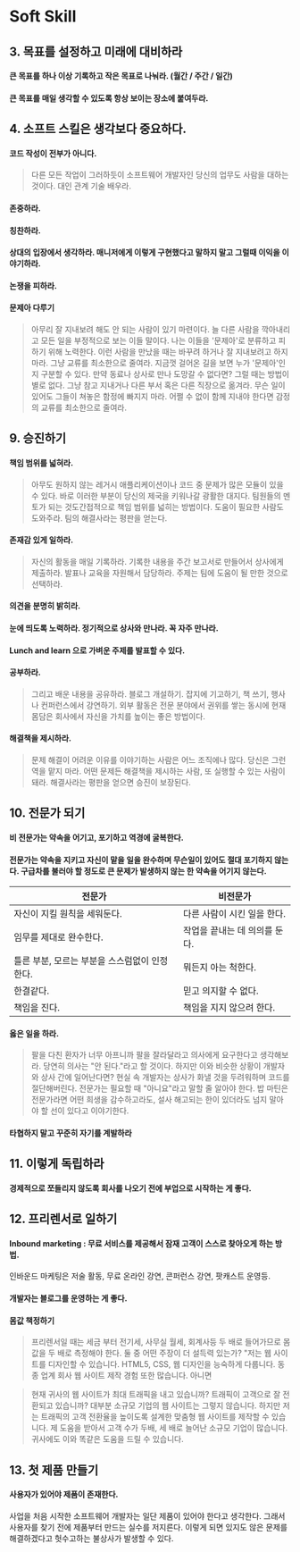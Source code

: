 # Soft Skill
[](https://miro.medium.com/max/800/0*fjVqfkc6dgsF-gL8.jpg)

## 3. 목표를 설정하고 미래에 대비하라
#### 큰 목표를 하나 이상 기록하고 작은 목표로 나눠라. (월간 / 주간 / 일간)
#### 큰 목표를 매일 생각할 수 있도록 항상 보이는 장소에 붙여두라.

## 4. 소프트 스킬은 생각보다 중요하다.
#### 코드 작성이 전부가 아니다. 
> 다른 모든 작업이 그러하듯이 소프트웨어 개발자인 당신의 업무도 사람을 대하는 것이다. 대인 관계 기술 배우라.
#### 존중하라.
#### 칭찬하라.
#### 상대의 입장에서 생각하라. 매니저에게 이렇게 구현했다고 말하지 말고 그럴때 이익을 이야기하라.
#### 논쟁을 피하라.
#### 문제아 다루기

> 아무리 잘 지내보려 해도 안 되는 사람이 있기 마련이다. 늘 다른 사람을 깍아내리고 모든 일을 부정적으로 보는 이들 말이다. 나는 이들을 '문제아'로 분류하고 피하기 위해 노력한다.
이런 사람을 만났을 때는 바꾸려 하거나 잘 지내보려고 하지 마라. 그냥 교류를 최소한으로 줄여라. 지금껏 걸어온 길을 보면 누가 '문제아'인지 구분할 수 있다. 만약 동료나 상사로 만나 도망갈 수 없다면? 그럴 때는 방법이 별로 없다. 그냥 참고 지내거나 다른 부서 혹은 다른 직장으로 옮겨라. 무슨 일이 있어도 그들이 쳐놓은 함정에 빠지지 마라. 어쩔 수 없이 함께 지내야 한다면 감정의 교류를 최소한으로 줄여라.

## 9. 승진하기
#### 책임 범위를 넓혀라.
> 아무도 원하지 않는 레거시 애플리케이션이나 코드 중 문제가 많은 모듈이 있을 수 있다. 바로 이러한 부분이 당신의 제국을 키워나갈 광활한 대지다.
팀원들의 멘토가 되는 것도간접적으로 책임 범위를 넓히는 방법이다. 도움이 필요한 사람도 도와주라. 팀의 해결사라는 평판을 얻는다.
#### 존재감 있게 일하라.
> 자신의 활동을 매일 기록하라. 기록한 내용을 주간 보고서로 만들어서 상사에게 제출하라.
발표나 교육을 자원해서 담당하라. 주제는 팀에 도움이 될 만한 것으로 선택하라.
#### 의견을 분명히 밝히라.
#### 눈에 띄도록 노력하라. 정기적으로 상사와 만나라. 꼭 자주 만나라.
#### Lunch and learn 으로 가벼운 주제를 발표할 수 있다.
#### 공부하라.
>그리고 배운 내용을 공유하라. 블로그 개설하기. 잡지에 기고하기, 책 쓰기, 행사나 컨퍼런스에서 강연하기. 외부 활동은 전문 분야에서 권위를 쌓는 동시에 현재 몸담은 회사에서 자신을 가치를 높이는 좋은 방법이다. 
####  해결책을 제시하라.
> 문제 해결이 어려운 이유를 이야기하는 사람은 어느 조직에나 많다. 당신은 그런 역을 맡지 마라. 어떤 문제든 해결책을 제시하는 사람, 또 실행할 수 있는 사람이 돼라. 해결사라는 평판을 얻으면 승진이 보장된다.

## 10. 전문가 되기
#### 비 전문가는 약속을 어기고, 포기하고 역경에 굴복한다. 

#### 전문가는 약속을 지키고 자신이 맡을 일을 완수하며 무슨일이 있어도 절대 포기하지 않는다. 구급차를 불러야 할 정도로 큰 문제가 발생하지 않는 한 약속을 어기지 않는다.

  전문가 | 비전문가
  ------|------
  자신이 지킬 원칙을 세워둔다. | 다른 사람이 시킨 일을 한다.
  임무를 제대로 완수한다. | 작업을 끝내는 데 의의를 둔다.
  틀른 부분, 모르는 부분을 스스럼없이 인정한다. | 뭐든지 아는 척한다.
  한결같다. | 믿고 의지할 수 없다.
  책임을 진다. | 책임을 지지 않으려 한다.

#### 옳은 일을 하라.
> 팔을 다친 환자가 너무 아프니까 팔을 잘라달라고 의사에게 요구한다고 생각해보라. 당연히 의사는 "안 된다."라고 할 것이다. 하지만 이와 비슷한 상황이 개발자와 상사 간에 일어난다면? 현실 속 개발자는 상사가 화낼 것을 두려워하며 코드를 절단해버린다.
> 전문가는 필요할 때 "아니요"라고 말할 줄 알아야 한다. 밥 마틴은 전문가라면 어떤 희생을 감수하고라도, 설사 해고되는 한이 있더라도 넘지 말아야 할 선이 있다고 이야기한다.
#### 타협하지 말고 꾸준히 자기를 계발하라

## 11. 이렇게 독립하라
#### 경제적으로 쪼들리지 않도록 회사를 나오기 전에 부업으로 시작하는 게 좋다.

## 12. 프리렌서로 일하기
#### Inbound marketing :  무료 서비스를 제공해서 잠재 고객이 스스로 찾아오게 하는 방법.
인바운드 마케팅은 저술 활동, 무료 온라인 강연, 콘퍼런스 강연, 팟캐스트 운영등.
#### 개발자는 블로그를 운영하는 게 좋다. 
#### 몸값 책정하기
> 프리렌서일 때는 세금 부터 전기세, 사무실 월세, 회계사등 두 배로 들어가므로 몸 값을 두 배로 측정해야 한다.
  둘 중 어떤 주장이 더 설득력 있는가?
 "저는 웹 사이트를 디자인할 수 있습니다. HTML5, CSS, 웹 디자인을 능숙하게 다룹니다. 동종 업계 회사 웹 사이트 제작 경험 또한 많습니다.
 아니면 
 
 > 현재 귀사의 웹 사이트가 최대 트래픽을 내고 있습니까? 트래픽이 고객으로 잘 전환되고 있습니까? 대부분 소규모 기업의 웹 사이트는 그렇지 않습니다. 하지만 저는 트래픽의 고객 전환율을 높이도록 설계한 맞춤형 웹 사이트를 제작할 수 있습니다. 제 도움을 받아서 고객 수가 두배, 세 배로 늘어난 소규모 기업이 많습니다. 귀사에도 이와 똑같은 도움을 드릴 수 있습니다.
 
## 13. 첫 제품 만들기
#### 사용자가 있어야 제품이 존재한다.
사업을 처음 시작한 소프트웨어 개발자는 일단 제품이 있어야 한다고 생각한다. 그래서 사용자를 찾기 전에 제품부터 만드는 실수를 저지른다. 이렇게 되면 있지도 않은 문제를 해결하겠다고 헛수고하는 불상사가 발생할 수 있다.
 
